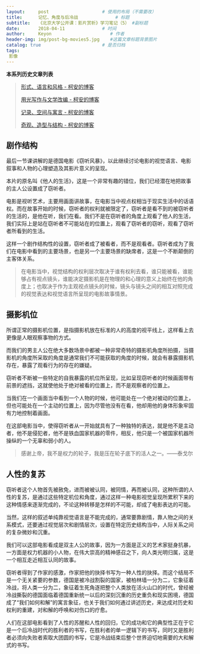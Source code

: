 ```yaml
---
layout:     post                    # 使用的布局（不需要改）
title:      记忆、角度与后冷战              # 标题 
subtitle:   《北京大学公开课：影片赏析》学习笔记（5） #副标题
date:       2018-04-11              # 时间
author:     Keyon                      # 作者
header-img: img/post-bg-movies5.jpg    #这篇文章标题背景图片
catalog: true                       # 是否归档
tags:
 影像
---
```


**本系列历史文章列表**

> [形式、语言和风格 - 柯安的博客](https://keanchen.github.io/2018/03/24/movies1-2018/)
> 
> [用光写作与文学改编 - 柯安的博客](https://keanchen.github.io/2018/03/29/movies2-2018/)
> 
> [记录、空间与寓言 - 柯安的博客](https://keanchen.github.io/2018/04/08/movies3-2018/)
> 
> [奇观、造型与结构 - 柯安的博客](https://keanchen.github.io/2018/04/09/movies4-2018/)

## 剧作结构
最后一节课讲解的是德国电影《窃听风暴》，以此继续讨论电影的视觉语言、电影叙事和人物的心理塑造及其影片意义的呈现。

本片的原名叫《他人的生活》，这是一个非常有趣的错位，我们已经潜在地把故事的主人公设置成了窃听者。

 电影是视听艺术，主要用画面讲故事，在电影当中视点权相当于现实生活中的话语权。而在故事开始的时候，窃听者的权利就被限定了，窃听者是看不到的被窃听者的生活的，是他在听，我们在看。我们不是在窃听者的角度上观看了他人的生活，我们实际上是站在窃听者不可能站在的位置上，观看了窃听者的窃听，观看了窃听者所看到的生活。

这样一个剧作结构性的设置，窃听者成了被看者，而不是观看者。窃听者成为了我们在电影中看到的主要场景，也是另一个主要场景的缺席者，这是一个不断颠倒的主客体关系。

> 在电影当中，视觉结构的权利层次取决于谁有权利去看，谁只能被看，谁能够占有视点镜头，谁能决定摄影机是在物理的和心理的意义上始终在他的角度上；也取决于作为主观视点镜头的时候，镜头与镜头之间的相互对照完成的视觉表达和视觉语言所呈现的电影故事情景。

## 摄影机位
所谓正常的摄影机位置，是指摄影机放在标准的人的高度的视平线上，这样看上去更像是人眼观察事物的方式。

而我们的男主人公在绝大多数场景中都被一种非常奇特的摄影机角度所拍摄，当摄影机的角度所采取的角度是通常我们不可能获取的角度的时候，就会有暴露摄影机存在，暴露了观看行为的存在的嫌疑。

窃听者不断被一些特定的自我暴露的机位所呈现，比如呈现窃听者的时候画面带有前景的遮挡，这就使他处于绝对被看的位置上，而不是观察者的位置上。

当我们在一个画面当中看到一个人物的时候，他可能处在一个绝对被动的位置上，但也可能处在一个主动的位置上，因为尽管他没有在看，他却用他的身体形象牢固有力地控制着画面。

在这部电影当中，使得窃听者从一开始就具有了一种独特的表达，就是他不是主动者，他不是侵犯者，他不是铁血国家机器的零件，相反，他只是一个被国家机器所操纵的一个无辜和弱小的人。

> 感谢上帝，我不是权力的轮子，我是压在轮子底下的活人之一。——泰戈尔

## 人性的复苏
窃听者这个人物首先被赦免，进而被被认同，被同情，再而被认同，这种所谓的人性的复苏，是通过这些特定机位和角度，通过这样一种电影视觉呈现所累积下来的这种情感来逐渐完成的，不论这种转移是怎样的不可能，却成了电影表达的可能。

当然，这样的叙述单纯靠视觉语言是不能完成的，通常要靠剧情，靠人物之间的关系模式，还要通过视觉层次和剧情层次，设置在特定历史结构当中，人际关系之间的复杂微妙和沉重。

我们可以这部电影看成是双主人公的故事，因为一方面是正义的艺术家挺身抗暴，一方面是权力机器的小人物，在伟大崇高的精神感召之下，向人类光明归属，这是一个相互走近相互认同的故事。

窃听者得到了作家的感激，作家把他的抉择书写为一种人性的抉择。而这个结局不是一个无关紧要的参数，德国是被冷战割裂的国家，被柏林墙一分为二，它象征着冷战，将人类一分为二，象征着生死角逐把整个人类放在活火山口的时代，曾经被冷战撕裂的德国面临着德国重新统一以后的深刻沉重的历史重负和现实困境，德国成了“我们如何和解”的寓言象征，也关于我们如何通过讲述历史，来达成对历史和权利的重建，对和解的呼唤和对伤口的疗愈。

人们在这部电影看到了人性的苏醒和人性的回归，它的成功和它的典型性正在于它是一个后冷战时代的胜利者的书写，在胜利者的单一逻辑下的书写，同时又是胜利者必须向失败者索取大团圆的书写，它是冷战结束后整个世界迫切地需要的大和解式的书写。
